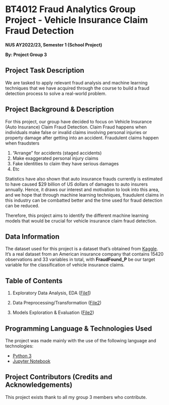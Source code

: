 # BT4012 Fraud Analytics Group Project - Vehicle Insurance Claim Fraud Detection

**NUS AY2022/23, Semester 1 (School Project)**

**By: Project Group 3**

## Project Task Description
We are tasked to apply relevant fraud analysis and machine learning techniques that we have acquired through the course to build a fraud detection process to solve a real-world problem. 


## Project Background & Description
For this project, our group have decided to focus on Vehicle Insurance (Auto Insurance) Claim Fraud Detection. Claim Fraud happens when individuals make false or invalid claims involving personal injuries or property damage after getting into an accident. Fraudulent claims happen when fraudsters 
1. “Arrange” for accidents (staged accidents)
2. Make exaggerated personal injury claims
3. Fake identities to claim they have serious damages 
4. Etc

Statistics have also shown that auto insurance frauds currently is estimated to have caused $29 billion of US dollars of damages to auto insurers annually. Hence, it draws our interest and motivation to look into this area, and we hope that through machine learning techniques, fraudulent claims in this industry can be combatted better and the time used for fraud detection can be reduced. 

Therefore, this project aims to identify the different machine learning models that would be crucial for vehicle insurance claim fraud detection. 


## Data Information
The dataset used for this project is a dataset that’s obtained from [Kaggle](https://www.kaggle.com/datasets/shivamb/vehicle-claim-fraud-detection). It’s a real dataset from an American insurance company that contains 15420 observations and 33 variables in total, with **FraudFound_P** be our target variable for the classification of vehicle insurance claims. 


## Table of Contents
1. Exploratory Data Analysis, EDA ([File1](https://github.com/brandaphoon/BT4012_Fraud_Analytics_Group3/blob/main/File1_ExploratoryDataAnalysis_EDA.ipynb))

2. Data Preprocessing/Transformation ([File2](https://github.com/brandaphoon/BT4012_Fraud_Analytics_Group3/blob/main/File2_ModelsExploration%26Evaluation.ipynb))

3. Models Exploration & Evaluation ([File2](https://github.com/brandaphoon/BT4012_Fraud_Analytics_Group3/blob/main/File2_ModelsExploration%26Evaluation.ipynb))


## Programming Language & Technologies Used
The project was made mainly with the use of the following language and technologies:
- [Python 3](https://www.python.org/downloads/)
- [Jupyter Notebook](https://test-jupyter.readthedocs.io/en/latest/install.html)


## Project Contributors (Credits and Acknowledgements)
This project exists thank to all my group 3 members who contribute.
